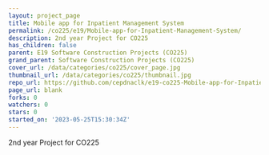 ```yaml
---
layout: project_page
title: Mobile app for Inpatient Management System
permalink: /co225/e19/Mobile-app-for-Inpatient-Management-System/
description: 2nd year Project for CO225
has_children: false
parent: E19 Software Construction Projects (CO225)
grand_parent: Software Construction Projects (CO225)
cover_url: /data/categories/co225/cover_page.jpg
thumbnail_url: /data/categories/co225/thumbnail.jpg
repo_url: https://github.com/cepdnaclk/e19-co225-Mobile-app-for-Inpatient-Management-System
page_url: blank
forks: 0
watchers: 0
stars: 0
started_on: '2023-05-25T15:30:34Z'
---
```


2nd year Project for CO225